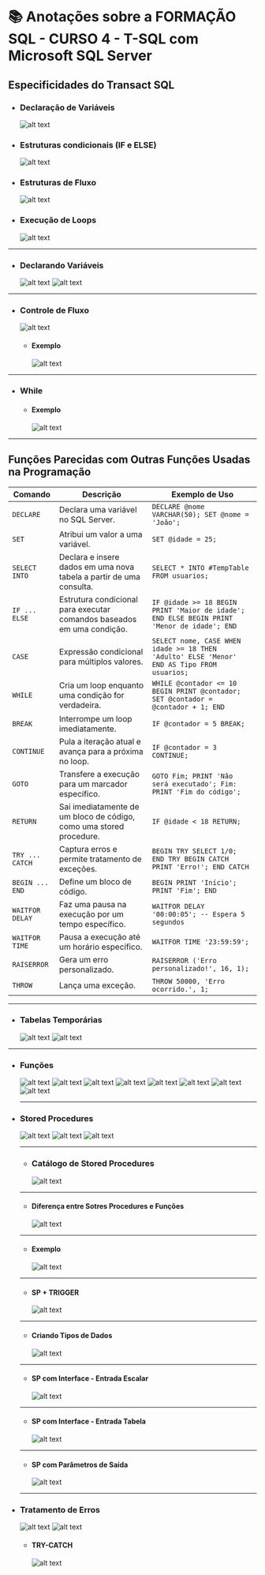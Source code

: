# 📚 Anotações sobre a FORMAÇÃO SQL - CURSO 4 - T-SQL com Microsoft SQL Server

## Especificidades do Transact SQL

- ### Declaração de Variáveis
    ![alt text](image.png)

- ### Estruturas condicionais (IF e ELSE)
    ![alt text](image-1.png)

- ### Estruturas de Fluxo
    ![alt text](image-2.png)

- ### Execução de Loops
    ![alt text](image-3.png)

---

- ### Declarando Variáveis
    ![alt text](image-5.png)
    ![alt text](image-6.png)

---

- ### Controle de Fluxo
    ![alt text](image-7.png)

    - #### **Exemplo**
        ![alt text](image-8.png)

---

- ### While
    - #### **Exemplo**
        ![alt text](image-9.png)

---

## Funções Parecidas com Outras Funções Usadas na Programação

| **Comando**       | **Descrição**                                                                 | **Exemplo de Uso**                                      |
|-------------------|-----------------------------------------------------------------------------|--------------------------------------------------------|
| `DECLARE`        | Declara uma variável no SQL Server.                                        | `DECLARE @nome VARCHAR(50); SET @nome = 'João';`      |
| `SET`           | Atribui um valor a uma variável.                                           | `SET @idade = 25;`                                    |
| `SELECT INTO`   | Declara e insere dados em uma nova tabela a partir de uma consulta.       | `SELECT * INTO #TempTable FROM usuarios;`             |
| `IF ... ELSE`   | Estrutura condicional para executar comandos baseados em uma condição.   | `IF @idade >= 18 BEGIN PRINT 'Maior de idade'; END ELSE BEGIN PRINT 'Menor de idade'; END` |
| `CASE`         | Expressão condicional para múltiplos valores.                             | `SELECT nome, CASE WHEN idade >= 18 THEN 'Adulto' ELSE 'Menor' END AS Tipo FROM usuarios;` |
| `WHILE`        | Cria um loop enquanto uma condição for verdadeira.                       | `WHILE @contador <= 10 BEGIN PRINT @contador; SET @contador = @contador + 1; END` |
| `BREAK`        | Interrompe um loop imediatamente.                                        | `IF @contador = 5 BREAK;`                             |
| `CONTINUE`     | Pula a iteração atual e avança para a próxima no loop.                  | `IF @contador = 3 CONTINUE;`                          |
| `GOTO`        | Transfere a execução para um marcador específico.                        | `GOTO Fim; PRINT 'Não será executado'; Fim: PRINT 'Fim do código';` |
| `RETURN`      | Sai imediatamente de um bloco de código, como uma stored procedure.      | `IF @idade < 18 RETURN;`                              |
| `TRY ... CATCH` | Captura erros e permite tratamento de exceções.                        | `BEGIN TRY SELECT 1/0; END TRY BEGIN CATCH PRINT 'Erro!'; END CATCH` |
| `BEGIN ... END` | Define um bloco de código.                                             | `BEGIN PRINT 'Início'; PRINT 'Fim'; END`             |
| `WAITFOR DELAY` | Faz uma pausa na execução por um tempo específico.                     | `WAITFOR DELAY '00:00:05'; -- Espera 5 segundos`     |
| `WAITFOR TIME` | Pausa a execução até um horário específico.                            | `WAITFOR TIME '23:59:59';`                           |
| `RAISERROR`   | Gera um erro personalizado.                                             | `RAISERROR ('Erro personalizado!', 16, 1);`          |
| `THROW`       | Lança uma exceção.                                                      | `THROW 50000, 'Erro ocorrido.', 1;`                  |

---

- ### Tabelas Temporárias
    ![alt text](image-10.png)
    ![alt text](image-11.png)

---

- ### Funções
    ![alt text](image-12.png)
    ![alt text](image-13.png)
    ![alt text](image-14.png)
    ![alt text](image-15.png)
    ![alt text](image-16.png)
    ![alt text](image-17.png)
    ![alt text](image-18.png)
    ![alt text](image-19.png)

    ---

- ### Stored Procedures
    ![alt text](image-20.png)
    ![alt text](image-22.png)
    ![alt text](image-23.png)

    ---

    - ### Catálogo de Stored Procedures
        ![alt text](image-4.png)

    ---

    - #### Diferença entre Sotres Procedures e Funções
        ![alt text](image-21.png)

    ---

    - #### **Exemplo**
        ![alt text](image-24.png)

    ---

    - #### SP + TRIGGER
        ![alt text](image-25.png)

    ---

    - #### Criando Tipos de Dados
        ![alt text](image-27.png)

    ---

    - #### SP com Interface - Entrada Escalar
        ![alt text](image-29.png)

    ---

    - #### SP com Interface - Entrada Tabela
        ![alt text](image-28.png)

    ---

    - #### SP com Parâmetros de Saída
        ![alt text](image-26.png)

    ---

- ### Tratamento de Erros
    ![alt text](image-30.png)
    ![alt text](image-31.png)

    - #### TRY-CATCH
        ![alt text](image-32.png)

